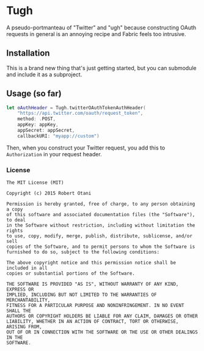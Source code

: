 # Tugh

A pseudo-portmanteau of "Twitter" and "ugh" because constructing OAuth requests in general is an annoying recipe and Fabric feels too intrusive.

## Installation

This is a brand new thing that's just getting started, but you can submodule and include it as a subproject. 

## Usage (so far)

```swift
let oAuthHeader = Tugh.twitterOAuthTokenAuthHeader(
    "https://api.twitter.com/oauth/request_token",
    method: .POST,
    appKey: appKey,
    appSecret: appSecret,
    callbackURI: "myapp://custom")
```

Then, when you construct your Twitter request, you add this to `Authorization` in your request header.

### License

```
The MIT License (MIT)

Copyright (c) 2015 Robert Otani

Permission is hereby granted, free of charge, to any person obtaining a copy
of this software and associated documentation files (the "Software"), to deal
in the Software without restriction, including without limitation the rights
to use, copy, modify, merge, publish, distribute, sublicense, and/or sell
copies of the Software, and to permit persons to whom the Software is
furnished to do so, subject to the following conditions:

The above copyright notice and this permission notice shall be included in all
copies or substantial portions of the Software.

THE SOFTWARE IS PROVIDED "AS IS", WITHOUT WARRANTY OF ANY KIND, EXPRESS OR
IMPLIED, INCLUDING BUT NOT LIMITED TO THE WARRANTIES OF MERCHANTABILITY,
FITNESS FOR A PARTICULAR PURPOSE AND NONINFRINGEMENT. IN NO EVENT SHALL THE
AUTHORS OR COPYRIGHT HOLDERS BE LIABLE FOR ANY CLAIM, DAMAGES OR OTHER
LIABILITY, WHETHER IN AN ACTION OF CONTRACT, TORT OR OTHERWISE, ARISING FROM,
OUT OF OR IN CONNECTION WITH THE SOFTWARE OR THE USE OR OTHER DEALINGS IN THE
SOFTWARE.
```